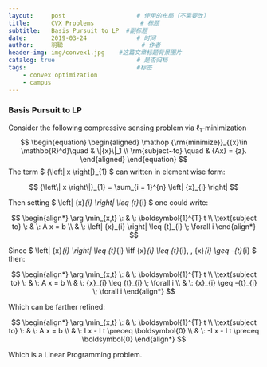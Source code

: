 ```yaml
---
layout:     post                    # 使用的布局（不需要改）
title:      CVX Problems             # 标题 
subtitle:   Basis Pursuit to LP  #副标题
date:       2019-03-24              # 时间
author:     羽聪                      # 作者
header-img: img/convex1.jpg    #这篇文章标题背景图片
catalog: true                       # 是否归档
tags:                               #标签
    - convex optimization
    - campus
---
```


### Basis Pursuit to LP

Consider  the following compressive sensing problem via $\ell_1$-minimization 
$$
\begin{equation}
		\begin{aligned}
		        \mathop {\rm{minimize}}_{{x}\in \mathbb{R}^d}\quad & \|{x}\|_1  \\
		         \rm{subject~to} \quad & {Ax} = {z}.
		\end{aligned}
		\end{equation}
$$
The term $ {\left\| x \right\|}_{1} $ can written in element wise form:

$$ {\left\| x \right\|}_{1} = \sum_{i = 1}^{n} \left| {x}_{i} \right| $$

Then setting $ \left| {x}_{i} \right| \leq {t}_{i} $ one could write:

$$
\begin{align*}
\arg \min_{x,t} \: & \: \boldsymbol{1}^{T} t \\
\text{subject to} \: & \: A x = b \\
& \: \left| {x}_{i} \right| \leq {t}_{i} \; \forall i
\end{align*}
$$

Since $ \left| {x}_{i} \right| \leq {t}_{i} \iff {x}_{i} \leq {t}_{i}, \, {x}_{i} \geq -{t}_{i} $ then:

$$
\begin{align*}
\arg \min_{x,t} \: & \: \boldsymbol{1}^{T} t \\
\text{subject to} \: & \: A x = b \\
& \: {x}_{i} \leq {t}_{i} \; \forall i \\
& \: {x}_{i} \geq -{t}_{i} \; \forall i
\end{align*}
$$

Which can be farther refined:

$$
\begin{align*}
\arg \min_{x,t} \: & \: \boldsymbol{1}^{T} t \\
\text{subject to} \: & \: A x = b \\
& \: I x - I t \preceq \boldsymbol{0} \\
& \: -I x - I t \preceq \boldsymbol{0}
\end{align*}
$$

Which is a Linear Programming problem.
